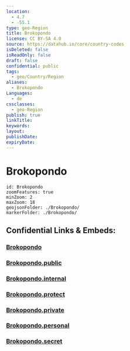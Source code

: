 ```yaml
---
location:
  - 4.7
  - -55.1
type: geo-Region
title: Brokopondo
license: CC BY-SA 4.0
source: https://datahub.io/core/country-codes
isDeleted: false
isReadOnly: false
draft: false
confidential: public
tags:
  - geo/Country/Region
aliases:
  - Brokopondo
Languages:
  - de
cssclasses:
  - geo-Region
publish: true
linkTitle:
keywords:
layout:
publishDate:
expiryDate:
---
```


# Brokopondo

```leaflet
id: Brokopondo
zoomFeatures: true 
minZoom: 2 
maxZoom: 18
geojsonFolder: ./Brokopondo/
markerFolder: ./Brokopondo/
```


## Confidential Links & Embeds: 

### [Brokopondo](/_Standards/Earth/Continent/America~South/Suriname/Districts~Suriname/Brokopondo.md) 

### [Brokopondo.public](/_public/Earth/Continent/America~South/Suriname/Districts~Suriname/Brokopondo.public.md) 

### [Brokopondo.internal](/_internal/Earth/Continent/America~South/Suriname/Districts~Suriname/Brokopondo.internal.md) 

### [Brokopondo.protect](/_protect/Earth/Continent/America~South/Suriname/Districts~Suriname/Brokopondo.protect.md) 

### [Brokopondo.private](/_private/Earth/Continent/America~South/Suriname/Districts~Suriname/Brokopondo.private.md) 

### [Brokopondo.personal](/_personal/Earth/Continent/America~South/Suriname/Districts~Suriname/Brokopondo.personal.md) 

### [Brokopondo.secret](/_secret/Earth/Continent/America~South/Suriname/Districts~Suriname/Brokopondo.secret.md)

